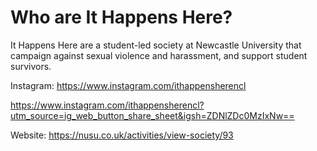 # Who are It Happens Here?
It Happens Here are a student-led society at Newcastle University that campaign against sexual violence and harassment, and support student survivors.

Instagram:
https://www.instagram.com/ithappensherencl

https://www.instagram.com/ithappensherencl?utm_source=ig_web_button_share_sheet&igsh=ZDNlZDc0MzIxNw==

Website:
https://nusu.co.uk/activities/view-society/93

